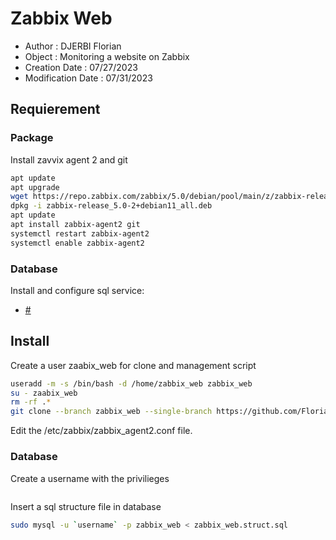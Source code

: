 # Zabbix Web

- Author : DJERBI Florian
- Object : Monitoring a website on Zabbix 
- Creation Date : 07/27/2023
- Modification Date : 07/31/2023


## Requierement
### Package
Install zavvix agent 2 and git
``` bash
apt update
apt upgrade
wget https://repo.zabbix.com/zabbix/5.0/debian/pool/main/z/zabbix-release/zabbix-release_5.0-2+debian11_all.deb
dpkg -i zabbix-release_5.0-2+debian11_all.deb
apt update
apt install zabbix-agent2 git
systemctl restart zabbix-agent2
systemctl enable zabbix-agent2
```
### Database
Install and configure sql service:
  - [#](Mariadb (Coming Soon))


## Install
Create a user zaabix_web for clone and management script
``` bash
useradd -m -s /bin/bash -d /home/zabbix_web zabbix_web
su - zaabix_web
rm -rf .*
git clone --branch zabbix_web --single-branch https://github.com/Florian-Dj/script-infra.git
```

Edit the /etc/zabbix/zabbix_agent2.conf file.

### Database
Create a username with the privilieges
``` 

```

Insert a sql structure file in database

``` bash
sudo mysql -u `username` -p zabbix_web < zabbix_web.struct.sql
```

